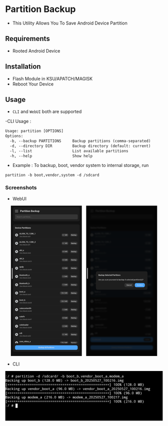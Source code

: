 # Partition Backup
- This Utility Allows You To Save Android Device Partition


## Requirements
- Rooted Android Device

## Installation 
- Flash Module in KSU/APATCH/MAGISK
- Reboot Your Device


## Usage

- `CLI` and `WebUI` both are supported



-CLI Usage :
```
Usage: partition [OPTIONS]
Options:
  -b, --backup PARTITIONS     Backup partitions (comma-separated)
  -d, --directory DIR         Backup directory (default: current)
  -l, --list                  List available partitions
  -h, --help                  Show help
```
- Example : To backup, boot, vendor system to internal storage, run

```
partition -b boot,vendor,system -d /sdcard
```



### Screenshots
- WebUI

<p align="center">
  <img src="./images/webui1.png" alt="WebUI 1" width="45%" style="margin-right:10px;">
  <img src="./images/webui2.png" alt="WebUI 2" width="45%">
</p>

- CLI

![CLI](./images/cli.png)
